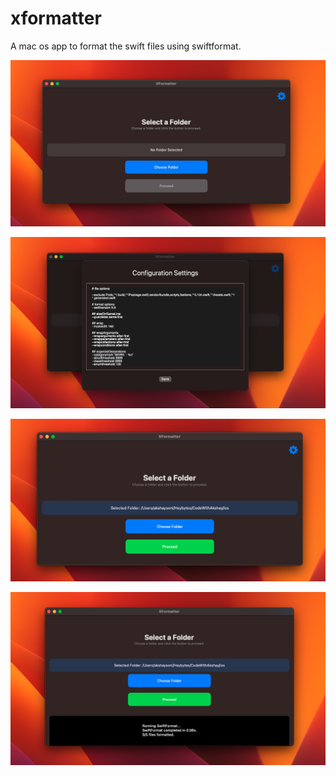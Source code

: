 # xformatter
A mac os app to format the swift files using swiftformat.

![Alt text](github/images/img1.png?raw=true "XFormatter")


![Alt text](github/images/img2.png?raw=true "XFormatter Configuration")


![Alt text](github/images/img3.png?raw=true "XFormatter Execution")


![Alt text](github/images/img4.png?raw=true "XFormatter Result")